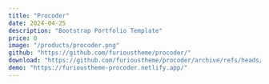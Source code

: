 ```yaml
---
title: "Procoder"
date: 2024-04-25
description: "Bootstrap Portfolio Template"
price: 0
image: "/products/procoder.png"
github: "https://github.com/furioustheme/procoder/"
download: "https://github.com/furioustheme/procoder/archive/refs/heads/main.zip"
demo: "https://furioustheme-procoder.netlify.app/"
---
```

